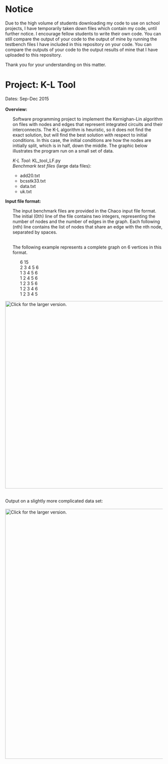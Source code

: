 <h1>Notice</h1>

<p> Due to the high volume of students downloading my code to use on school projects, I have temporarily taken down files which contain my code, until further notice. I encourage fellow students to write their own code. You can still compare the output of your code to the output of mine by running the testbench files I have included in this repository on your code. You can compare the outputs of your code to the output results of mine that I have uploaded to this repository.
    </p>
<p>
Thank you for your understanding on this matter.
    </p>

<h1>Project: K-L Tool</h1>
Dates: Sep-Dec 2015<br /><br />
<b>Overview:</b><br>
<ul>
<p>Software programming project to implement the Kernighan-Lin algorithm on files with nodes and edges that represent integrated circuits and their interconnects. The K-L algorithm is heuristic, so it does not find the exact solution, but will find the best solution with respect to initial conditions. In this case, the initial conditions are how the nodes are initially split, which is in half, down the middle. The graphic below illustrates the program run on a small set of data.</p>
<i>K-L Tool</i>: KL_tool_LF.py<br />
<i>Benchmark test files</i> (large data files):<br />
<ul>
<li>add20.txt</li>
<li>bcsstk33.txt</li>
<li>data.txt</li>
<li>uk.txt</li>
</ul></ul>
<b>Input file format:</b><br />
<ul>
The input benchmark files are provided in the Chaco input file format. The initial (0th) line of the file contains two integers, representing the number of nodes and the number of edges in the graph. Each following (nth) line contains the list of nodes that share an edge with the nth node, separated by spaces.<br><br>


The following example represents a complete graph on 6 vertices in this format.<br> 
<ul>
6 15<br>
2 3 4 5 6<br/>
1 3 4 5 6<br/>
1 2 4 5 6<br/> 
1 2 3 5 6<br/> 
1 2 3 4 6<br/>
1 2 3 4 5<br/>
</ul></ul>

<!-- Tinypic is defunkt. Trying to find a work around -->

<!-- <img src=" https://drive.google.com/open?id=1G51kip9KbaEJ42SqCmernI7kc79WiGii "></a> -->
<!--<img src="https://drive.google.com/uc?export=view&id=XXX">-->
<!-- <img src="https://drive.google.com/uc?export=view&id=1G51kip9KbaEJ42SqCmernI7kc79WiGii"> -->
<!-- https://drive.google.com/file/d/1SLDITOhdqLeMxSIqK-2tufjPEP6l17L3/view -->


<!-- <a href="https://drive.google.com/uc?export=view&id=1SLDITOhdqLeMxSIqK-2tufjPEP6l17L3">
    <img src="https://drive.google.com/uc?export=view&id=1SLDITOhdqLeMxSIqK-2tufjPEP6l17L3"
    style="width: 100px; max-width: 50%; height: auto"
    title="Click for the larger version." />
</a> -->

<a href="https://drive.google.com/uc?export=view&id=1npfpf69UQrBB76hj6qQ8qeFLJzPDh3i7">
    <img src="https://drive.google.com/uc?export=view&id=1npfpf69UQrBB76hj6qQ8qeFLJzPDh3i7"
    width="600" height="auto"
    title="Click for the larger version." />
</a>
<br><br>

Output on a slightly more complicated data set:<br/><br/>
<a href="https://drive.google.com/uc?export=view&id=1UjP4iCq6nP7PerSegjcP6aB3XotYDlyG">
    <img src="https://drive.google.com/uc?export=view&id=1UjP4iCq6nP7PerSegjcP6aB3XotYDlyG"
    width="800" height="auto"
    title="Click for the larger version." />
